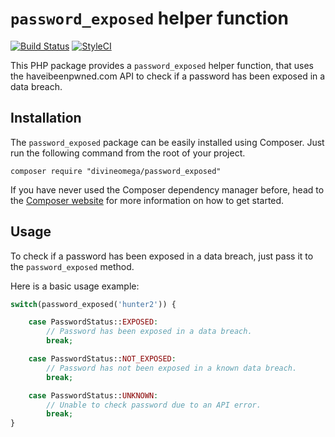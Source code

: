 
# `password_exposed` helper function

[![Build Status](https://travis-ci.org/DivineOmega/password_exposed.svg?branch=master)](https://travis-ci.org/DivineOmega/password_exposed)
[![StyleCI](https://styleci.io/repos/119845896/shield?branch=master)](https://styleci.io/repos/119845896)

This PHP package provides a `password_exposed` helper function, that uses the haveibeenpwned.com API to check if a password has been exposed in a data breach.

## Installation

The `password_exposed` package can be easily installed using Composer. Just run the following command from the root of your project.

```
composer require "divineomega/password_exposed"
```

If you have never used the Composer dependency manager before, head to the [Composer website](https://getcomposer.org/) for more information on how to get started.

## Usage

To check if a password has been exposed in a data breach, just pass it to the `password_exposed` method.

Here is a basic usage example:

```php
switch(password_exposed('hunter2')) {

    case PasswordStatus::EXPOSED:
        // Password has been exposed in a data breach.
        break;

    case PasswordStatus::NOT_EXPOSED:
        // Password has not been exposed in a known data breach.
        break;

    case PasswordStatus::UNKNOWN:
        // Unable to check password due to an API error.
        break;
}
```
